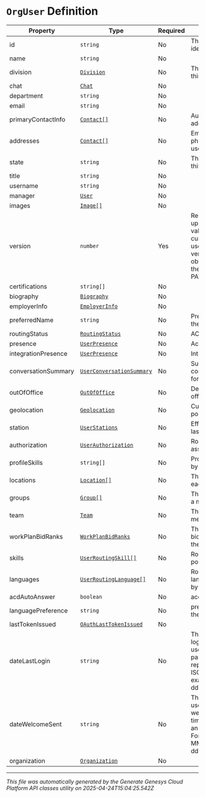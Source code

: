 # `OrgUser` Definition

| Property | Type | Required | Description |
|----------|------|----------|-------------|
| id | `string` | No | The globally unique identifier for the object. |
| name | `string` | No |  |
| division | [`Division`](division-definition.md) | No | The division to which this entity belongs. |
| chat | [`Chat`](chat-definition.md) | No |  |
| department | `string` | No |  |
| email | `string` | No |  |
| primaryContactInfo | [`Contact[]`](contact-definition.md) | No | Auto populated from addresses. |
| addresses | [`Contact[]`](contact-definition.md) | No | Email addresses and phone numbers for this user |
| state | `string` | No | The current state for this user. |
| title | `string` | No |  |
| username | `string` | No |  |
| manager | [`User`](user-definition.md) | No |  |
| images | [`Image[]`](image-definition.md) | No |  |
| version | `number` | Yes | Required when updating a user, this value should be the current version of the user.  The current version can be obtained with a GET on the user before doing a PATCH. |
| certifications | `string[]` | No |  |
| biography | [`Biography`](biography-definition.md) | No |  |
| employerInfo | [`EmployerInfo`](employerinfo-definition.md) | No |  |
| preferredName | `string` | No | Preferred full name of the agent |
| routingStatus | [`RoutingStatus`](routingstatus-definition.md) | No | ACD routing status |
| presence | [`UserPresence`](userpresence-definition.md) | No | Active presence |
| integrationPresence | [`UserPresence`](userpresence-definition.md) | No | Integration presence |
| conversationSummary | [`UserConversationSummary`](userconversationsummary-definition.md) | No | Summary of conversion statistics for conversation types. |
| outOfOffice | [`OutOfOffice`](outofoffice-definition.md) | No | Determine if out of office is enabled |
| geolocation | [`Geolocation`](geolocation-definition.md) | No | Current geolocation position |
| station | [`UserStations`](userstations-definition.md) | No | Effective, default, and last station information |
| authorization | [`UserAuthorization`](userauthorization-definition.md) | No | Roles and permissions assigned to the user |
| profileSkills | `string[]` | No | Profile skills possessed by the user |
| locations | [`Location[]`](location-definition.md) | No | The user placement at each site location. |
| groups | [`Group[]`](group-definition.md) | No | The groups the user is a member of |
| team | [`Team`](team-definition.md) | No | The team the user is a member of |
| workPlanBidRanks | [`WorkPlanBidRanks`](workplanbidranks-definition.md) | No | The WFM work plan bid rank settings for the user |
| skills | [`UserRoutingSkill[]`](userroutingskill-definition.md) | No | Routing (ACD) skills possessed by the user |
| languages | [`UserRoutingLanguage[]`](userroutinglanguage-definition.md) | No | Routing (ACD) languages possessed by the user |
| acdAutoAnswer | `boolean` | No | acd auto answer |
| languagePreference | `string` | No | preferred language by the user |
| lastTokenIssued | [`OAuthLastTokenIssued`](oauthlasttokenissued-definition.md) | No |  |
| dateLastLogin | `string` | No | The last time the user logged in using username and password. Date time is represented as an ISO-8601 string. For example: yyyy-MM-ddTHH:mm:ss[.mmm]Z |
| dateWelcomeSent | `string` | No | The date & time the user was sent their welcome email. Date time is represented as an ISO-8601 string. For example: yyyy-MM-ddTHH:mm:ss[.mmm]Z |
| organization | [`Organization`](organization-definition.md) | No |  |

---

*This file was automatically generated by the Generate Genesys Cloud Platform API classes utility on 2025-04-24T15:04:25.542Z*